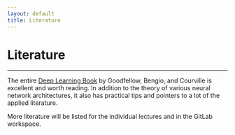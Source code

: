```yaml
---
layout: default
title: Literature
---
```


# Literature
---------------------------------

The entire [Deep Learning Book](http://www.deeplearningbook.org/) by Goodfellow, Bengio, and Courville is excellent and worth reading. In addition to the theory of various neural network architectures, it also has practical tips and pointers to a lot of the applied literature.

More literature will be listed for the individual lectures and in the GitLab workspace.  



